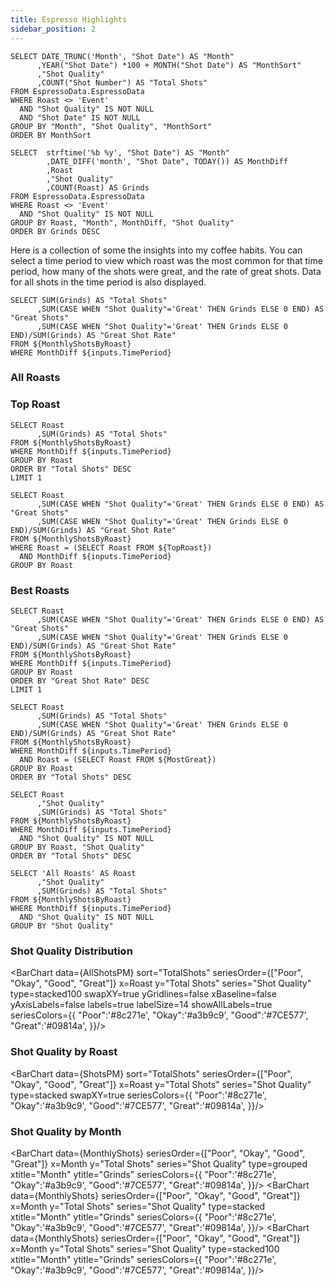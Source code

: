 ```yaml
---
title: Espresso Highlights
sidebar_position: 2
---
```


```MonthlyShots
SELECT DATE_TRUNC('Month', "Shot Date") AS "Month"
      ,YEAR("Shot Date") *100 + MONTH("Shot Date") AS "MonthSort"
      ,"Shot Quality"
      ,COUNT("Shot Number") AS "Total Shots"
FROM EspressoData.EspressoData
WHERE Roast <> 'Event'
  AND "Shot Quality" IS NOT NULL
  AND "Shot Date" IS NOT NULL
GROUP BY "Month", "Shot Quality", "MonthSort"
ORDER BY MonthSort
```

```MonthlyShotsByRoast
SELECT  strftime('%b %y', "Shot Date") AS "Month"
        ,DATE_DIFF('month', "Shot Date", TODAY()) AS MonthDiff
        ,Roast
        ,"Shot Quality" 
        ,COUNT(Roast) AS Grinds
FROM EspressoData.EspressoData
WHERE Roast <> 'Event'
  AND "Shot Quality" IS NOT NULL
GROUP BY Roast, "Month", MonthDiff, "Shot Quality"
ORDER BY Grinds DESC
```

Here is a collection of some the insights into my coffee habits. You can select a time period to view which roast was the most common for that time period, how many of the shots were great, and the rate of great shots. Data for all shots in the time period is also displayed.

<ButtonGroup name=TimePeriod>
    <ButtonGroupItem valueLabel="Current Month" value="=0" default/>
    <ButtonGroupItem valueLabel="Prior Month" value="=1"/>
    <ButtonGroupItem valueLabel="All Time" value=">=0"/>
</ButtonGroup>


```ShotStats
SELECT SUM(Grinds) AS "Total Shots"
      ,SUM(CASE WHEN "Shot Quality"='Great' THEN Grinds ELSE 0 END) AS "Great Shots"
      ,SUM(CASE WHEN "Shot Quality"='Great' THEN Grinds ELSE 0 END)/SUM(Grinds) AS "Great Shot Rate"
FROM ${MonthlyShotsByRoast} 
WHERE MonthDiff ${inputs.TimePeriod}
```

### All Roasts
<Grid cols=3>
  <BigValue 
      data={ShotStats} 
      value="Total Shots" 
      title="Total Shots"
  />
  <BigValue 
      data={ShotStats} 
      value="Great Shots"
      title="Great Shots"
  />
  <BigValue 
      data={ShotStats} 
      value="Great Shot Rate" fmt="0%" 
      title="Great Shot Rate"
  />
</Grid>

### Top Roast
```TopRoast
SELECT Roast
      ,SUM(Grinds) AS "Total Shots"
FROM ${MonthlyShotsByRoast}
WHERE MonthDiff ${inputs.TimePeriod}
GROUP BY Roast
ORDER BY "Total Shots" DESC
LIMIT 1
```
```TopGreat
SELECT Roast
      ,SUM(CASE WHEN "Shot Quality"='Great' THEN Grinds ELSE 0 END) AS "Great Shots"
      ,SUM(CASE WHEN "Shot Quality"='Great' THEN Grinds ELSE 0 END)/SUM(Grinds) AS "Great Shot Rate"
FROM ${MonthlyShotsByRoast}
WHERE Roast = (SELECT Roast FROM ${TopRoast})
  AND MonthDiff ${inputs.TimePeriod}
GROUP BY Roast
```
<Grid cols=3>
  <BigValue 
      data={TopRoast} 
      value="Total Shots" 
      title="Most Shots"
      comparison=Roast
      comparisonDelta=false
      comparisonTitle=""
  />
  <BigValue 
      data={TopGreat} 
      value="Great Shots" 
      title="Great Shots"
      comparison=Roast
      comparisonDelta=false
      comparisonTitle=""
  />
  <BigValue 
      data={TopGreat} 
      value="Great Shot Rate" fmt="0%"
      title="Great Shot Rate"
      comparison=Roast
      comparisonDelta=false
      comparisonTitle=""
  />
</Grid>

### Best Roasts
```MostGreat
SELECT Roast
      ,SUM(CASE WHEN "Shot Quality"='Great' THEN Grinds ELSE 0 END) AS "Great Shots"
      ,SUM(CASE WHEN "Shot Quality"='Great' THEN Grinds ELSE 0 END)/SUM(Grinds) AS "Great Shot Rate"
FROM ${MonthlyShotsByRoast} 
WHERE MonthDiff ${inputs.TimePeriod} 
GROUP BY Roast 
ORDER BY "Great Shot Rate" DESC 
LIMIT 1
```
```BestRoast
SELECT Roast
      ,SUM(Grinds) AS "Total Shots"
      ,SUM(CASE WHEN "Shot Quality"='Great' THEN Grinds ELSE 0 END)/SUM(Grinds) AS "Great Shot Rate"
FROM ${MonthlyShotsByRoast}
WHERE MonthDiff ${inputs.TimePeriod}
  AND Roast = (SELECT Roast FROM ${MostGreat})
GROUP BY Roast
ORDER BY "Total Shots" DESC
```
<Grid cols=3>
  <BigValue 
      data={BestRoast} 
      value="Total Shots" 
      title="Total Shots"
      comparison=Roast
      comparisonDelta=false
      comparisonTitle=""
  />
  <BigValue 
      data={MostGreat} 
      value="Great Shots" 
      title="Great Shots"
      comparison=Roast
      comparisonDelta=false
      comparisonTitle=""
  />
  <BigValue 
      data={BestRoast} 
      value="Great Shot Rate" fmt="0%"
      title="Great Shot Rate"
      comparison=Roast
      comparisonDelta=false
      comparisonTitle=""
  />
</Grid>

```ShotsPM
SELECT Roast
      ,"Shot Quality"
      ,SUM(Grinds) AS "Total Shots"
FROM ${MonthlyShotsByRoast}
WHERE MonthDiff ${inputs.TimePeriod}
  AND "Shot Quality" IS NOT NULL
GROUP BY Roast, "Shot Quality"
ORDER BY "Total Shots" DESC
```

```AllShotsPM
SELECT 'All Roasts' AS Roast
      ,"Shot Quality"
      ,SUM(Grinds) AS "Total Shots"
FROM ${MonthlyShotsByRoast}
WHERE MonthDiff ${inputs.TimePeriod}
  AND "Shot Quality" IS NOT NULL
GROUP BY "Shot Quality"
```

### Shot Quality Distribution
<BarChart data={AllShotsPM}
    sort="TotalShots"
    seriesOrder={["Poor", "Okay", "Good", "Great"]}
    x=Roast 
    y="Total Shots" 
    series="Shot Quality"
    type=stacked100
    swapXY=true
    yGridlines=false
    xBaseline=false
    yAxisLabels=false
    labels=true
    labelSize=14
    showAllLabels=true
    seriesColors={{
        "Poor":'#8c271e',
        "Okay":'#a3b9c9',
        "Good":'#7CE577',
        "Great":'#09814a',
        }}/>

### Shot Quality by Roast
<BarChart data={ShotsPM}
    sort="TotalShots"
    seriesOrder={["Poor", "Okay", "Good", "Great"]}
    x=Roast 
    y="Total Shots" 
    series="Shot Quality"
    type=stacked
    swapXY=true
    seriesColors={{
        "Poor":'#8c271e',
        "Okay":'#a3b9c9',
        "Good":'#7CE577',
        "Great":'#09814a',
        }}/>

### Shot Quality by Month

<BarChart data={MonthlyShots}
    seriesOrder={["Poor", "Okay", "Good", "Great"]}
    x=Month 
    y="Total Shots" 
    series="Shot Quality"
    type=grouped
    xtitle="Month" 
    ytitle="Grinds" 
    seriesColors={{
        "Poor":'#8c271e',
        "Okay":'#a3b9c9',
        "Good":'#7CE577',
        "Great":'#09814a',
        }}/>
<Grid rows = 2>
   <BarChart data={MonthlyShots}
    seriesOrder={["Poor", "Okay", "Good", "Great"]}
    x=Month 
    y="Total Shots" 
    series="Shot Quality"
    type=stacked
    xtitle="Month" 
    ytitle="Grinds" 
    seriesColors={{
        "Poor":'#8c271e',
        "Okay":'#a3b9c9',
        "Good":'#7CE577',
        "Great":'#09814a',
        }}/>
   <BarChart data={MonthlyShots}
    seriesOrder={["Poor", "Okay", "Good", "Great"]}
    x=Month 
    y="Total Shots" 
    series="Shot Quality"
    type=stacked100
    xtitle="Month" 
    ytitle="Grinds" 
    seriesColors={{
        "Poor":'#8c271e',
        "Okay":'#a3b9c9',
        "Good":'#7CE577',
        "Great":'#09814a',
        }}/>
</Grid>